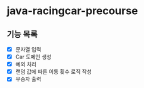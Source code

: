 # java-racingcar-precourse

## 기능 목록
- [x] 문자열 입력
- [x] Car 도메인 생성
- [x] 예외 처리
- [x] 랜덤 값에 따른 이동 횟수 로직 작성
- [x] 우승자 출력